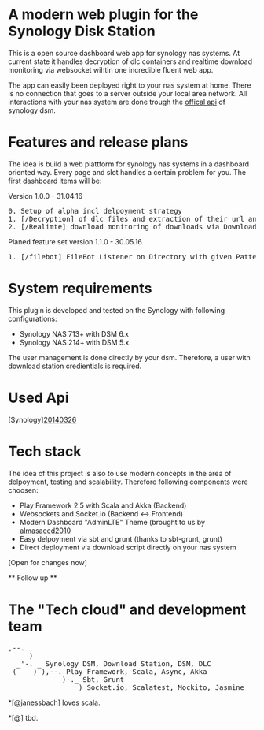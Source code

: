 A modern web plugin for the Synology Disk Station
=================================================

This is a open source dashboard web app for synology nas systems.
At current state it handles decryption of dlc containers and realtime
download monitoring via websocket wihtin one incredible fluent web app.

The app can easily been deployed right to your nas system at home. 
There is no connection that goes to a server outside your local area network.
All interactions with your nas system are done trough the [offical api](https://global.download.synology.com/download/Document/DeveloperGuide/Synology_Download_Station_Web_API.pdf) of synology dsm.

Features and release plans
====================================================================

The idea is build a web plattform for synology nas systems in a dashboard oriented way.
Every page and slot handles a certain problem for you. The first dashboard items will be:

Version 1.0.0 - 31.04.16
<pre>
0. Setup of alpha incl delpoyment strategy
1. [/Decryption] of dlc files and extraction of their url and filenames and push urls to Synology Disk Station via web api
2. [/Realimte] download monitoring of downloads via Download Station web api
</pre>

Planed feature set version 1.1.0 - 30.05.16
<pre>
1. [/filebot] FileBot Listener on Directory with given Patternset (Automatic Renaming of Movie, Series and Music)
</pre>

System requirements
======================

This plugin is developed and tested on the Synology with following configurations:

- Synology NAS 713+ with DSM 6.x 
- Synology NAS 214+ with DSM 5.x.

The user management is done directly by your dsm. Therefore, a user with download station credientials is required. 

Used Api
======================
[Synology][20140326](https://global.download.synology.com/download/Document/DeveloperGuide/Synology_Download_Station_Web_API.pdf)

Tech stack
======================

The idea of this project is also to use modern concepts in the area of delpoyment, testing and scalability.
Therefore following components were choosen:

- Play Framework 2.5 with Scala and Akka (Backend)
- Websockets and Socket.io (Backend <-> Frontend)
- Modern Dashboard "AdminLTE" Theme (brought to us by [almasaeed2010](https://github.com/almasaeed2010/AdminLTE)    
- Easy delpoyment via sbt and grunt (thanks to sbt-grunt, grunt)
- Direct deployment via download script directly on your nas system

[Open for changes now]

** Follow up **

The "Tech cloud" and development team
======================================
<pre>
,--. 
     )
  _'-. _ Synology DSM, Download Station, DSM, DLC
 (    ) ),--. Play Framework, Scala, Async, Akka
             )-._ Sbt, Grunt
_________________) Socket.io, Scalatest, Mockito, Jasmine
</pre>

*[@janessbach] loves scala.

*[@] tbd.
